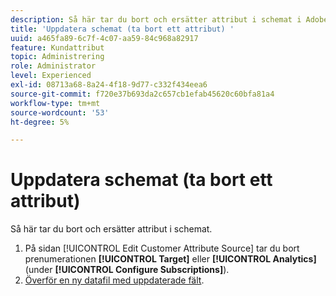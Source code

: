```yaml
---
description: Så här tar du bort och ersätter attribut i schemat i Adobe Experience Cloud.
title: 'Uppdatera schemat (ta bort ett attribut) '
uuid: a465fa89-6c7f-4c07-aa59-84c968a82917
feature: Kundattribut
topic: Administrering
role: Administrator
level: Experienced
exl-id: 08713a68-8a24-4f18-9d77-c332f434eea6
source-git-commit: f720e37b693da2c657cb1efab45620c60bfa81a4
workflow-type: tm+mt
source-wordcount: '53'
ht-degree: 5%

---
```


# Uppdatera schemat (ta bort ett attribut)

Så här tar du bort och ersätter attribut i schemat.

1. På sidan [!UICONTROL Edit Customer Attribute Source] tar du bort prenumerationen **[!UICONTROL Target]** eller **[!UICONTROL Analytics]** (under **[!UICONTROL Configure Subscriptions]**).
1. [Överför en ny datafil med uppdaterade fält](../attributes/t-crs-usecase.md#task_BCC327B2A0EF4A1BBB2934013AB92B78).
